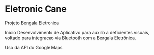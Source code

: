 # Eletronic Cane

Projeto Bengala Eletronica

Inicio Desenvolvimento de Aplicativo para auxilio a deficientes visuais, voltado para integracao via Bluetooth
com a Bengala Eletrônica.

Uso da API do Google Maps
